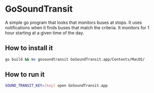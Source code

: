 # GoSoundTransit
A simple go program that looks that monitors buses at stops. It uses notifications when it finds buses that match the criteria. It monitors for 1 hour starting at a given time of the day.

## How to install it

```bash 
go build && mv gosoundtransit GoSoundTransit.app/Contents/MacOS/
```

## How to run it
```bash
SOUND_TRANSIT_KEY=[key] open GoSoundTransit.app
```





